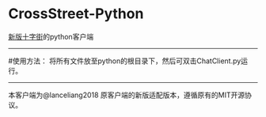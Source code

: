 # CrossStreet-Python
[新版十字街](https://crosst.chat/)的python客户端

***
#使用方法：
将所有文件放至python的根目录下，然后可双击ChatClient.py运行。
***
本客户端为@lanceliang2018 原客户端的新版适配版本，遵循原有的MIT开源协议。

